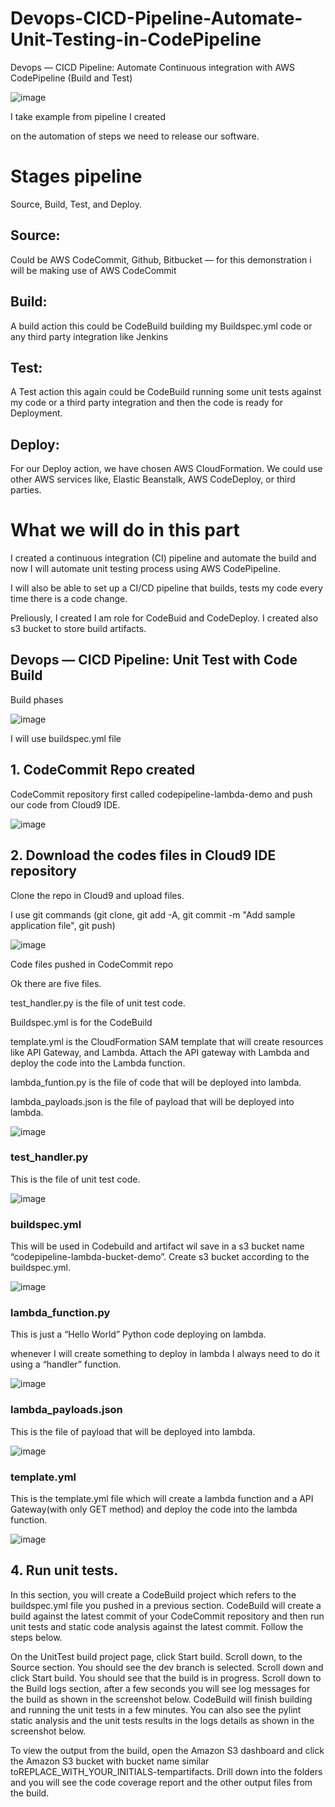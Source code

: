 # Devops-CICD-Pipeline-Automate-Unit-Testing-in-CodePipeline
Devops — CICD Pipeline: Automate Continuous integration with AWS CodePipeline (Build and Test)


![image](https://github.com/felixdagnon/Devops-CICD-Pipeline-Automate-Unit-Testing-in-CodePipeline/assets/91665833/92f71cd6-388e-4585-8726-1e52b41ca32e)

I take example from pipeline I created

on the automation of steps we need to release our software.

# Stages pipeline

Source, Build, Test, and Deploy.

## Source:
Could be AWS CodeCommit, Github, Bitbucket — for this demonstration i will be making use of AWS CodeCommit

## Build:
A build action this could be CodeBuild building my Buildspec.yml code or any third party integration like Jenkins

## Test:
A Test action this again could be CodeBuild running some unit tests against my code or a third party integration and then the code is ready for Deployment.

## Deploy:
For our Deploy action, we have chosen AWS CloudFormation. We could use other AWS services like, Elastic Beanstalk, AWS CodeDeploy, or third parties.

# What we will do in this part

I created a continuous integration (CI) pipeline and automate the build and now I will automate unit testing process using AWS CodePipeline.

I will also be able to set up a CI/CD pipeline that builds, tests my code every time there is a code change.

Preliously, I created I am role for CodeBuid and CodeDeploy. I created also s3 bucket to store build artifacts.

## Devops — CICD Pipeline: Unit Test with Code Build

Build phases

![image](https://github.com/felixdagnon/Devops-CICD-Pipeline-Automate-Unit-Testing-in-CodePipeline/assets/91665833/53b24539-c9b7-4f06-8915-c14c14f654e0)

I will use buildspec.yml file


## 1. CodeCommit Repo created

CodeCommit repository first called codepipeline-lambda-demo and push our code from Cloud9 IDE.

![image](https://github.com/felixdagnon/CICDFlow-CodeDeploy-LambdaApplication/assets/91665833/802323ca-7154-4340-9907-587719e89065)

## 2. Download the codes files in Cloud9 IDE repository

Clone the repo in Cloud9 and upload files.

I use git commands (git clone, git add -A,  git commit -m "Add sample application file", git push)

![image](https://github.com/felixdagnon/Devops-CICD-Pipeline-Automate-Unit-Testing-in-CodePipeline/assets/91665833/69c4d54d-19ad-4928-a703-bcd00af99769)

Code files pushed in CodeCommit repo

Ok there are five files.

test_handler.py is the file of unit test code. 

Buildspec.yml is for the CodeBuild

template.yml is the CloudFormation SAM template that will create resources like API Gateway, and Lambda. Attach the API gateway with Lambda and deploy the code into the Lambda function. 

lambda_funtion.py is the file of code that will be deployed into lambda. 

lambda_payloads.json is the file of payload that will be deployed into lambda. 

![image](https://github.com/felixdagnon/Devops-CICD-Pipeline-Automate-Unit-Testing-in-CodePipeline/assets/91665833/7fd47ef7-9944-4b84-92e1-968e2d85c403)

### test_handler.py

This is the file of unit test code. 

![image](https://github.com/felixdagnon/Devops-CICD-Pipeline-Automate-Unit-Testing-in-CodePipeline/assets/91665833/d5b7e730-3e5e-4264-a0f7-7e2bc33827d9)

### buildspec.yml

This will be used in Codebuild and artifact wil save in a s3 bucket name “codepipeline-lambda-bucket-demo”. Create s3 bucket according to the buildspec.yml.

![image](https://github.com/felixdagnon/Devops-CICD-Pipeline-Automate-Unit-Testing-in-CodePipeline/assets/91665833/4b704f28-dfae-4a49-9e4c-a6528d390360)

### lambda_function.py

This is just a “Hello World” Python code deploying on lambda.

whenever I will create something to deploy in lambda I always need to do it using a “handler” function.

![image](https://github.com/felixdagnon/Devops-CICD-Pipeline-Automate-Unit-Testing-in-CodePipeline/assets/91665833/9ae74235-1a1b-4e67-86fd-8722cc33e307)

### lambda_payloads.json

This is the file of payload that will be deployed into lambda. 

![image](https://github.com/felixdagnon/Devops-CICD-Pipeline-Automate-Unit-Testing-in-CodePipeline/assets/91665833/c8fb3bbd-76ee-4292-9a18-0ecd88264833)

### template.yml

This is the template.yml file which will create a lambda function and a API Gateway(with only GET method) and deploy the code into the lambda function.

![image](https://github.com/felixdagnon/Devops-CICD-Pipeline-Automate-Unit-Testing-in-CodePipeline/assets/91665833/370f6195-96cd-4ee6-a995-58df61848517)

## 4. Run unit tests.

In this section, you will create a CodeBuild project which refers to the buildspec.yml file you pushed in a previous section. CodeBuild will create a build against the latest commit of your CodeCommit repository and then run unit tests and static code analysis against the latest commit. Follow the steps below.

On the UnitTest build project page, click Start build.
Scroll down, to the Source section.
You should see the dev branch is selected.
Scroll down and click Start build. You should see that the build is in progress.
Scroll down to the Build logs section, after a few seconds you will see log messages for the build as shown in the screenshot below. CodeBuild will finish building and running the unit tests in a few minutes.
You can also see the pylint static analysis and the unit tests results in the logs details as shown in the screenshot below.


To view the output from the build, open the Amazon S3 dashboard and click the Amazon S3 bucket with bucket name similar toREPLACE_WITH_YOUR_INITIALS-tempartifacts. Drill down into the folders and you will see the code coverage report and the other output files from the build.






